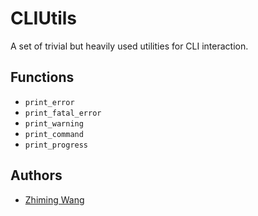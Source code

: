 # CLIUtils

A set of trivial but heavily used utilities for CLI interaction.

## Functions

* `print_error`
* `print_fatal_error`
* `print_warning`
* `print_command`
* `print_progress`

## Authors

* [Zhiming Wang](https://github.com/zmwangx)
